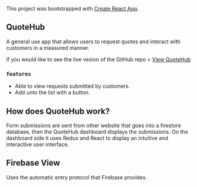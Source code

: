 This project was bootstrapped with [Create React App](https://github.com/facebook/create-react-app).

## QuoteHub

A general use app that allows users to request quotes and interact with customers in a measured manner.

If you would like to see the live vesion of the GitHub repo >
[View QuoteHub](https://codesandbox.io/embed/github/dchavours/QuoteHub/tree/master/)

### `features`

- Able to view requests submitted by customers. 
- Add unto the list with a button. 


## How does QuoteHub work? 
Form submissions are sent from other website that goes into a firestore database, 
then the QuoteHub dashboard displays the submissions. On the dashboard side it uses Redux and React
to display an intuitive and interactive user interface. 


## Firebase View

Uses the automatic entry protocol that Firebase provides. 
